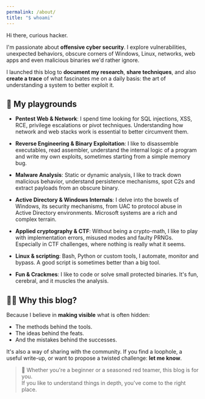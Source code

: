 ```yaml
---
permalink: /about/
title: "$ whoami"
---
```


<style>
  h1, h2, h3, h4 {
    border-bottom: 0 !important;
    box-shadow: none !important;
  }
</style>

Hi there, curious hacker.

I'm passionate about **offensive cyber security**. I explore vulnerabilities, unexpected behaviors, obscure corners of Windows, Linux, networks, web apps and even malicious binaries we'd rather ignore.

I launched this blog to **document my research**, **share techniques**, and also **create a trace** of what fascinates me on a daily basis: the art of understanding a system to better exploit it.

## 🎯 My playgrounds

- **Pentest Web & Network**: I spend time looking for SQL injections, XSS, RCE, privilege escalations or pivot techniques. Understanding how network and web stacks work is essential to better circumvent them.
  
- **Reverse Engineering & Binary Exploitation**: I like to disassemble executables, read assembler, understand the internal logic of a program and write my own exploits, sometimes starting from a simple memory bug.

- **Malware Analysis**: Static or dynamic analysis, I like to track down malicious behavior, understand persistence mechanisms, spot C2s and extract payloads from an obscure binary.

- **Active Directory & Windows Internals**: I delve into the bowels of Windows, its security mechanisms, from UAC to protocol abuse in Active Directory environments. Microsoft systems are a rich and complex terrain.

- **Applied cryptography & CTF**: Without being a crypto-math, I like to play with implementation errors, misused modes and faulty PRNGs. Especially in CTF challenges, where nothing is really what it seems.

- **Linux & scripting**: Bash, Python or custom tools, I automate, monitor and bypass. A good script is sometimes better than a big tool.

- **Fun & Crackmes**: I like to code or solve small protected binaries. It's fun, cerebral, and it muscles the analysis.

## 👨‍💻 Why this blog?

Because I believe in **making visible** what is often hidden:

- The methods behind the tools.
- The ideas behind the feats.
- And the mistakes behind the successes.

It's also a way of sharing with the community. If you find a loophole, a useful write-up, or want to propose a twisted challenge: **let me know**.

> 💬 Whether you're a beginner or a seasoned red teamer, this blog is for you.  
> If you like to understand things in depth, you've come to the right place.
